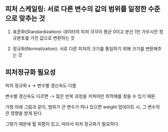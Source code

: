 ## 피처 스케일링: 서로 다른 변수의 값의 범위를 일정한 수준으로 맞추는 것    

1) 표준화(Standardization): 데이터의 피처 각각이 평균 0이고 분산 1인 가우시안 정규분포를 가진 값으로 변환하는 것    

2) 정규화(Normalization): 서로 다른 피처의 크기를 통일하기 위해 크기를 변환해주는 것    

## 피처정규화 필요성    
피처 정규화 x -> 변수별 갱신속도 다름    

변수별 갱신속도 다르면 -> 많은 반복 과정을 거쳐야만 최적해를 찾을 수 있기 때문.    


가령 아래 그림과 같이, 범위가 큰 변수가 하나 있으면 weight 업데이트 시, 그 변수의 큰 영향을 받게 된다.    

그렇기 때문에 튈 위험이 있고, 따라서 피처 정규화가 필요하다.    
